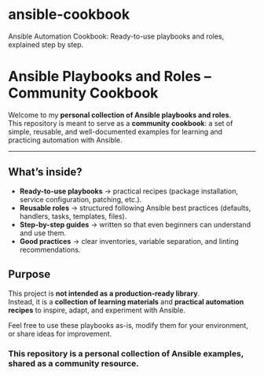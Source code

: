 # ansible-cookbook
Ansible Automation Cookbook: Ready-to-use playbooks and roles, explained step by step.

# Ansible Playbooks and Roles – Community Cookbook

Welcome to my **personal collection of Ansible playbooks and roles**.  
This repository is meant to serve as a **community cookbook**: a set of simple, reusable, and well-documented examples for learning and practicing automation with Ansible.

---

## What’s inside?

- **Ready-to-use playbooks** → practical recipes (package installation, service configuration, patching, etc.).  
- **Reusable roles** → structured following Ansible best practices (defaults, handlers, tasks, templates, files).  
- **Step-by-step guides** → written so that even beginners can understand and use them.  
- **Good practices** → clear inventories, variable separation, and linting recommendations.

## Purpose

This project is **not intended as a production-ready library**.  
Instead, it is a **collection of learning materials** and **practical automation recipes** to inspire, adapt, and experiment with Ansible.

Feel free to use these playbooks as-is, modify them for your environment, or share ideas for improvement.

### This repository is a personal collection of Ansible examples, shared as a community resource.

